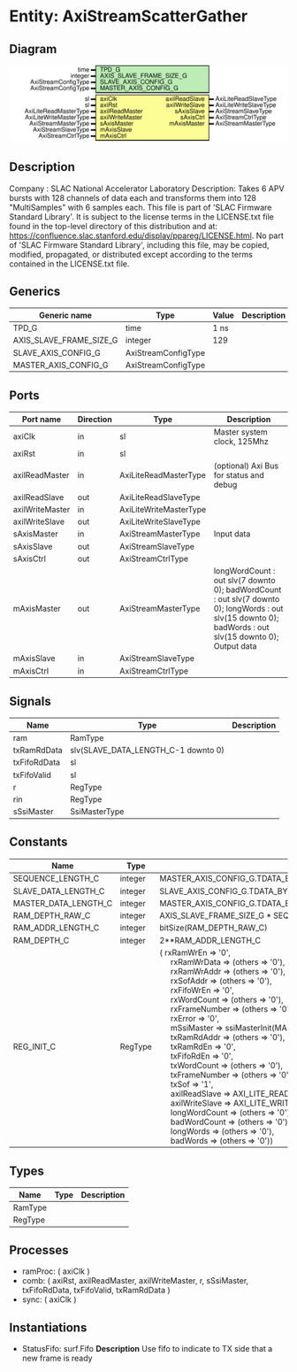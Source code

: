 # Entity: AxiStreamScatterGather

## Diagram

![Diagram](AxiStreamScatterGather.svg "Diagram")
## Description

Company    : SLAC National Accelerator Laboratory
Description: Takes 6 APV bursts with 128 channels of data each and
transforms them into 128 "MultiSamples" with 6 samples each.
This file is part of 'SLAC Firmware Standard Library'.
It is subject to the license terms in the LICENSE.txt file found in the
top-level directory of this distribution and at:
   https://confluence.slac.stanford.edu/display/ppareg/LICENSE.html.
No part of 'SLAC Firmware Standard Library', including this file,
may be copied, modified, propagated, or distributed except according to
the terms contained in the LICENSE.txt file.
## Generics

| Generic name            | Type                | Value | Description |
| ----------------------- | ------------------- | ----- | ----------- |
| TPD_G                   | time                | 1 ns  |             |
| AXIS_SLAVE_FRAME_SIZE_G | integer             | 129   |             |
| SLAVE_AXIS_CONFIG_G     | AxiStreamConfigType |       |             |
| MASTER_AXIS_CONFIG_G    | AxiStreamConfigType |       |             |
## Ports

| Port name       | Direction | Type                   | Description                                                                                                                                                                           |
| --------------- | --------- | ---------------------- | ------------------------------------------------------------------------------------------------------------------------------------------------------------------------------------- |
| axiClk          | in        | sl                     | Master system clock, 125Mhz                                                                                                                                                           |
| axiRst          | in        | sl                     |                                                                                                                                                                                       |
| axilReadMaster  | in        | AxiLiteReadMasterType  | (optional) Axi Bus for status and debug                                                                                                                                               |
| axilReadSlave   | out       | AxiLiteReadSlaveType   |                                                                                                                                                                                       |
| axilWriteMaster | in        | AxiLiteWriteMasterType |                                                                                                                                                                                       |
| axilWriteSlave  | out       | AxiLiteWriteSlaveType  |                                                                                                                                                                                       |
| sAxisMaster     | in        | AxiStreamMasterType    | Input data                                                                                                                                                                            |
| sAxisSlave      | out       | AxiStreamSlaveType     |                                                                                                                                                                                       |
| sAxisCtrl       | out       | AxiStreamCtrlType      |                                                                                                                                                                                       |
| mAxisMaster     | out       | AxiStreamMasterType    |      longWordCount : out slv(7 downto 0);     badWordCount  : out slv(7 downto 0);      longWords     : out slv(15 downto 0);      badWords      : out slv(15 downto 0); Output data  |
| mAxisSlave      | in        | AxiStreamSlaveType     |                                                                                                                                                                                       |
| mAxisCtrl       | in        | AxiStreamCtrlType      |                                                                                                                                                                                       |
## Signals

| Name         | Type                                | Description |
| ------------ | ----------------------------------- | ----------- |
| ram          | RamType                             |             |
| txRamRdData  | slv(SLAVE_DATA_LENGTH_C-1 downto 0) |             |
| txFifoRdData | sl                                  |             |
| txFifoValid  | sl                                  |             |
| r            | RegType                             |             |
| rin          | RegType                             |             |
| sSsiMaster   | SsiMasterType                       |             |
## Constants

| Name                 | Type    | Value                                                                                                                                                                                                                                                                                                                                                                                                                                                                                                                                                                                                                                                                                                                                                                                                                                                                                                                                                                                                                                                                                                                                                                                                                                                                                                                                                                                                                                                                                                                                                                                              | Description |
| -------------------- | ------- | -------------------------------------------------------------------------------------------------------------------------------------------------------------------------------------------------------------------------------------------------------------------------------------------------------------------------------------------------------------------------------------------------------------------------------------------------------------------------------------------------------------------------------------------------------------------------------------------------------------------------------------------------------------------------------------------------------------------------------------------------------------------------------------------------------------------------------------------------------------------------------------------------------------------------------------------------------------------------------------------------------------------------------------------------------------------------------------------------------------------------------------------------------------------------------------------------------------------------------------------------------------------------------------------------------------------------------------------------------------------------------------------------------------------------------------------------------------------------------------------------------------------------------------------------------------------------------------------------- | ----------- |
| SEQUENCE_LENGTH_C    | integer |  MASTER_AXIS_CONFIG_G.TDATA_BYTES_C/SLAVE_AXIS_CONFIG_G.TDATA_BYTES_C                                                                                                                                                                                                                                                                                                                                                                                                                                                                                                                                                                                                                                                                                                                                                                                                                                                                                                                                                                                                                                                                                                                                                                                                                                                                                                                                                                                                                                                                                                                              |             |
| SLAVE_DATA_LENGTH_C  | integer |  SLAVE_AXIS_CONFIG_G.TDATA_BYTES_C*8                                                                                                                                                                                                                                                                                                                                                                                                                                                                                                                                                                                                                                                                                                                                                                                                                                                                                                                                                                                                                                                                                                                                                                                                                                                                                                                                                                                                                                                                                                                                                               |             |
| MASTER_DATA_LENGTH_C | integer |  MASTER_AXIS_CONFIG_G.TDATA_BYTES_C*8                                                                                                                                                                                                                                                                                                                                                                                                                                                                                                                                                                                                                                                                                                                                                                                                                                                                                                                                                                                                                                                                                                                                                                                                                                                                                                                                                                                                                                                                                                                                                              |             |
| RAM_DEPTH_RAW_C      | integer |  AXIS_SLAVE_FRAME_SIZE_G * SEQUENCE_LENGTH_C * 2                                                                                                                                                                                                                                                                                                                                                                                                                                                                                                                                                                                                                                                                                                                                                                                                                                                                                                                                                                                                                                                                                                                                                                                                                                                                                                                                                                                                                                                                                                                                                   |             |
| RAM_ADDR_LENGTH_C    | integer |  bitSize(RAM_DEPTH_RAW_C)                                                                                                                                                                                                                                                                                                                                                                                                                                                                                                                                                                                                                                                                                                                                                                                                                                                                                                                                                                                                                                                                                                                                                                                                                                                                                                                                                                                                                                                                                                                                                                          |             |
| RAM_DEPTH_C          | integer |  2**RAM_ADDR_LENGTH_C                                                                                                                                                                                                                                                                                                                                                                                                                                                                                                                                                                                                                                                                                                                                                                                                                                                                                                                                                                                                                                                                                                                                                                                                                                                                                                                                                                                                                                                                                                                                                                              |             |
| REG_INIT_C           | RegType |  (       rxRamWrEn     => '0',<br><span style="padding-left:20px">       rxRamWrData   => (others => '0'),<br><span style="padding-left:20px">       rxRamWrAddr   => (others => '0'),<br><span style="padding-left:20px">       rxSofAddr     => (others => '0'),<br><span style="padding-left:20px">       rxFifoWrEn    => '0',<br><span style="padding-left:20px">       rxWordCount   => (others => '0'),<br><span style="padding-left:20px">       rxFrameNumber => (others => '0'),<br><span style="padding-left:20px">       rxError       => '0',<br><span style="padding-left:20px">        mSsiMaster    => ssiMasterInit(MASTER_AXIS_CONFIG_G),<br><span style="padding-left:20px">       txRamRdAddr   => (others => '0'),<br><span style="padding-left:20px">       txRamRdEn     => '0',<br><span style="padding-left:20px">       txFifoRdEn    => '0',<br><span style="padding-left:20px">       txWordCount   => (others => '0'),<br><span style="padding-left:20px">       txFrameNumber => (others => '0'),<br><span style="padding-left:20px">       txSof         => '1',<br><span style="padding-left:20px">        axilReadSlave  => AXI_LITE_READ_SLAVE_INIT_C,<br><span style="padding-left:20px">       axilWriteSlave => AXI_LITE_WRITE_SLAVE_INIT_C,<br><span style="padding-left:20px">        longWordCount => (others => '0'),<br><span style="padding-left:20px">       badWordCount  => (others => '0'),<br><span style="padding-left:20px">       longWords     => (others => '0'),<br><span style="padding-left:20px">       badWords      => (others => '0')) |             |
## Types

| Name    | Type | Description |
| ------- | ---- | ----------- |
| RamType |      |             |
| RegType |      |             |
## Processes
- ramProc: ( axiClk )
- comb: ( axiRst, axilReadMaster, axilWriteMaster, r, sSsiMaster, txFifoRdData,
                   txFifoValid, txRamRdData )
- sync: ( axiClk )
## Instantiations

- StatusFifo: surf.Fifo
**Description**
Use fifo to indicate to TX side that a new frame is ready

